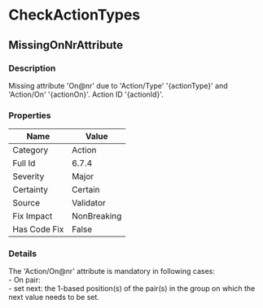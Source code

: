 ﻿---  
uid: Validator_6_7_4  
---

# CheckActionTypes

## MissingOnNrAttribute

### Description

Missing attribute 'On@nr' due to 'Action\/Type' '{actionType}' and 'Action\/On' '{actionOn}'. Action ID '{actionId}'.

### Properties

| Name         | Value       |
| ------------ | ----------- |
| Category     | Action      |
| Full Id      | 6.7.4       |
| Severity     | Major       |
| Certainty    | Certain     |
| Source       | Validator   |
| Fix Impact   | NonBreaking |
| Has Code Fix | False       |

### Details

The 'Action\/On@nr' attribute is mandatory in following cases:  
\- On pair:  
    \- set next: the 1\-based position(s) of the pair(s) in the group on which the next value needs to be set.
